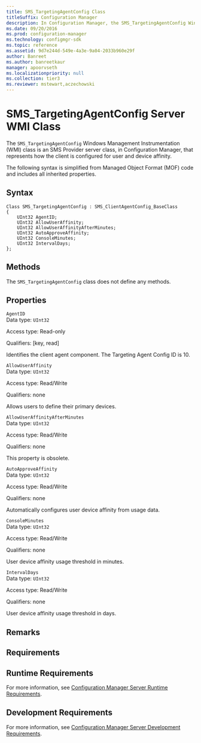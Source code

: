 ```yaml
---
title: SMS_TargetingAgentConfig Class
titleSuffix: Configuration Manager
description: In Configuration Manager, the SMS_TargetingAgentConfig Windows Management Instrumentation class is an SMS Provider server class that represents how the client is configured for user and device affinity.
ms.date: 09/20/2016
ms.prod: configuration-manager
ms.technology: configmgr-sdk
ms.topic: reference
ms.assetid: 9d7e244d-549e-4a3e-9a04-2033b960e29f
author: Banreet
ms.author: banreetkaur
manager: apoorvseth
ms.localizationpriority: null
ms.collection: tier3
ms.reviewer: mstewart,aczechowski
---
```

# SMS_TargetingAgentConfig Server WMI Class
The `SMS_TargetingAgentConfig` Windows Management Instrumentation (WMI) class is an SMS Provider server class, in Configuration Manager, that represents how the client is configured for user and device affinity.  

 The following syntax is simplified from Managed Object Format (MOF) code and includes all inherited properties.  

## Syntax  

```  
Class SMS_TargetingAgentConfig : SMS_ClientAgentConfig_BaseClass  
{  
    UInt32 AgentID;  
    UInt32 AllowUserAffinity;  
    UInt32 AllowUserAffinityAfterMinutes;  
    UInt32 AutoApproveAffinity;  
    UInt32 ConsoleMinutes;  
    UInt32 IntervalDays;  
};  
```  

## Methods  
 The `SMS_TargetingAgentConfig` class does not define any methods.  

## Properties  
 `AgentID`  
 Data type: `UInt32`  

 Access type: Read-only  

 Qualifiers: [key, read]  

 Identifies the client agent component. The Targeting Agent Config ID is 10.  

 `AllowUserAffinity`  
 Data type: `UInt32`  

 Access type: Read/Write  

 Qualifiers: none  

 Allows users to define their primary devices.  

 `AllowUserAffinityAfterMinutes`  
 Data type: `UInt32`  

 Access type: Read/Write  

 Qualifiers: none  

 This property is obsolete.  

 `AutoApproveAffinity`  
 Data type: `UInt32`  

 Access type: Read/Write  

 Qualifiers: none  

 Automatically configures user device affinity from usage data.  

 `ConsoleMinutes`  
 Data type: `UInt32`  

 Access type: Read/Write  

 Qualifiers: none  

 User device affinity usage threshold in minutes.  

 `IntervalDays`  
 Data type: `UInt32`  

 Access type: Read/Write  

 Qualifiers: none  

 User device affinity usage threshold in days.  

## Remarks  

## Requirements  

## Runtime Requirements  
 For more information, see [Configuration Manager Server Runtime Requirements](../../../../../develop/core/reqs/server-runtime-requirements.md).  

## Development Requirements  
 For more information, see [Configuration Manager Server Development Requirements](../../../../../develop/core/reqs/server-development-requirements.md).
